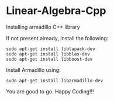 # Linear-Algebra-Cpp

Installing armadillo C++ library

If not present already, install the following: 
```
sudo apt-get install liblapack-dev
sudo apt-get install libblas-dev
sudo apt-get install libboost-dev
```

Install Armadillo using:
```
sudo apt-get install libarmadillo-dev
```
You are good to go.
Happy Coding!!!